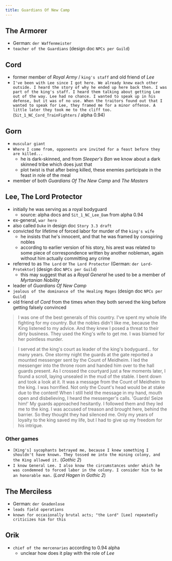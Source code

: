 ```yaml
---
title: Guardians Of New Camp
---
```


## The Armorer
- German: `der Waffenmeister`
- `teacher of the Guardians` (design doc `NPCs per Guild`)

## Cord
- former member of _Royal Army_ / `king's staff` and old friend of _Lee_
- `I've been with Lee since I got here. We already knew each other outside. I heard the story of why he ended up here back then. I was part of the king's staff. I heard them talking about getting Lee out of the way. Lee had no chance. I wanted to speak up in his defense, but it was of no use. When the traitors found out that I wanted to speak for Lee, they framed me for a minor offense. A little later they took me to the cliff too.` (`Sit_1_NC_Cord_TrainFighters` / alpha 0.94)

## Gorn
- `muscular giant`
- `Where I come from, opponents are invited for a feast before they are killed...`
  - he is dark-skinned, and from _Sleeper's Ban_ we know about a dark skinned tribe which does just that
  - plot twist is that after being killed, these enemies participate in the feast in role of the meal
- member of both _Guardians Of The New Camp_ and _The Masters_

## Lee, The Lord Protector
- initially he was serving as a royal bodyguard
  - source: alpha docs and `Sit_1_NC_Lee_Dam` from alpha 0.94
- ex-general, `war hero`
- also called `Duke` in design doc `Story 3.3 draft`
- convicted for lifetime of forced labor for murder of the `king's wife`
  - he insists that he's innocent, and that he was framed by conspiring nobles
  - according to earlier version of his story, his arest was related to some piece of correspondence written by another nobleman, again without him actually committing any crime
- referred to as `The Lord` or `The Lord Protector` (German: `der Lord-Protektor`) (design doc `NPCs per Guild`)
  - this may suggest that as a _Royal General_ he used to be a member of _Myrtanian Nobility_
- leader of _Guardians Of New Camp_
- `jealous of the dominance of the Healing Mages` (design doc `NPCs per Guild`)
- old friend of _Cord_ from the times when they both served the king before getting falsely convinced

> I was one of the best generals of this country.
> I've spent my whole life fighting for my country.
> But the nobles didn't like me, because the King listened to my advice. 
> And they knew I posed a threat to their dirty business.
> They used the King's wife to get me. I was blamed for her pointless murder.

> I served at the king's court as leader of the king's bodyguard... for many years.
> One stormy night the guards at the gate reported a mounted messenger sent by the Count of Meidheim.
> I led the messenger into the throne room and handed him over to the hall guards present.
> As I crossed the courtyard just a few moments later, I found a scroll, laying unsealed in the mud of the stable.
> I bent down and took a look at it. It was a message from the Count of Meidheim to the king.
> I was horrified. Not only the Count's head would be at stake due to the content!
> When I still held the message in my hand, mouth open and disbelieving, I heard the messenger's calls.
> 'Guards! Seize him!'
> My guards approached hesitantly. I followed them and they led me to the king.
> I was accused of treason and brought here, behind the barrier. So they thought they had silenced me.
> Only my years of loyalty to the king saved my life, but I had to give up my freedom for his intrigue.

### Other games
- `[King's] sycophants betrayed me, because I knew something I shouldn't have known. They tossed me into the mining colony, and the King allowed it.` (_Gothic 2_)
- `I know General Lee. I also know the circumstances under which he was condemned to forced labor in the colony. I consider him to be an honorable man.` (_Lord Hagen_ in _Gothic 2_)

## The Merciless
- German: `der Gnadenlose`
- `leads field operations`
- `known for occasionally brutal acts; "the Lord" [Lee] repeatedly criticizes him for this`

## Orik
- `chief of the mercenaries` according to 0.94 alpha
  - unclear how does it play with the role of _Lee_
